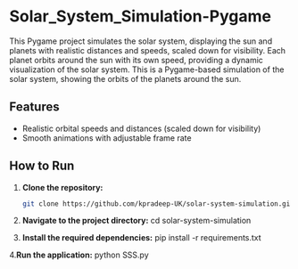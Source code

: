 # Solar_System_Simulation-Pygame
This Pygame project simulates the solar system, displaying the sun and planets with realistic distances and speeds, scaled down for visibility. Each planet orbits around the sun with its own speed, providing a dynamic visualization of the solar system.
This is a Pygame-based simulation of the solar system, showing the orbits of the planets around the sun.

## Features

- Realistic orbital speeds and distances (scaled down for visibility)
- Smooth animations with adjustable frame rate

## How to Run

1. **Clone the repository:**
   ```bash
   git clone https://github.com/kpradeep-UK/solar-system-simulation.git
   
2. **Navigate to the project directory:**
  cd solar-system-simulation

3. **Install the required dependencies:**
  pip install -r requirements.txt

4.**Run the application:**
  python SSS.py
